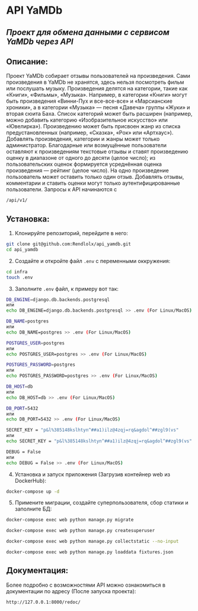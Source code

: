 # API YaMDb
## _Проект для обмена данными с сервисом YaMDb через API_
## Описание:
Проект YaMDb собирает отзывы пользователей на произведения. Сами произведения в YaMDb не хранятся, здесь нельзя посмотреть фильм или послушать музыку.
Произведения делятся на категории, такие как «Книги», «Фильмы», «Музыка». Например, в категории «Книги» могут быть произведения «Винни-Пух и все-все-все» и «Марсианские хроники», а в категории «Музыка» — песня «Давеча» группы «Жуки» и вторая сюита Баха. Список категорий может быть расширен (например, можно добавить категорию «Изобразительное искусство» или «Ювелирка»).
Произведению может быть присвоен жанр из списка предустановленных (например, «Сказка», «Рок» или «Артхаус»).
Добавлять произведения, категории и жанры может только администратор.
Благодарные или возмущённые пользователи оставляют к произведениям текстовые отзывы и ставят произведению оценку в диапазоне от одного до десяти (целое число); из пользовательских оценок формируется усреднённая оценка произведения — рейтинг (целое число). На одно произведение пользователь может оставить только один отзыв.
Добавлять отзывы, комментарии и ставить оценки могут только аутентифицированные пользователи.
Запросы к API начинаются с
```sh
/api/v1/
```
## Установка:
1. Клонируйте репозиторий, перейдите в него:
```sh
git clone git@github.com:Rendlolx/api_yamdb.git
cd api_yamdb
```
2. Создайте и откройте файл ```.env``` с переменными оккружения:
```sh
cd infra
touch .env
```
3. Заполните ```.env``` файл, к примеру вот так:
```sh
DB_ENGINE=django.db.backends.postgresql
или
echo DB_ENGINE=django.db.backends.postgresql >> .env (For Linux/MacOS)

DB_NAME=postgres
или
echo DB_NAME=postgres >> .env (For Linux/MacOS)

POSTGRES_USER=postgres
или
echo POSTGRES_USER=postgres >> .env (For Linux/MacOS)

POSTGRES_PASSWORD=postgres
или
echo POSTGRES_PASSWORD=postgres >> .env (For Linux/MacOS)

DB_HOST=db
или
echo DB_HOST=db >> .env (For Linux/MacOS)

DB_PORT=5432
или
echo DB_PORT=5432 >> .env (For Linux/MacOS)

SECRET_KEY = "p&l%385148kslhtyn^##a1)ilz@4zqj=rq&agdol^##zgl9(vs"
или
echo SECRET_KEY = "p&l%385148kslhtyn^##a1)ilz@4zqj=rq&agdol^##zgl9(vs" >> .env (For Linux/MacOS)

DEBUG = False
или
echo DEBUG = False >> .env (For Linux/MacOS)
```
4. Установка и запуск приложения (Загрузив контейнер web из DockerHub):
```sh
docker-compose up -d
```
5. Примените миграции, создайте суперпользователя, сбор статики и заполните БД:
```sh
docker-compose exec web python manage.py migrate

docker-compose exec web python manage.py createsuperuser

docker-compose exec web python manage.py collectstatic --no-input 

docker-compose exec web python manage.py loaddata fixtures.json
```

## Документация:
Более подробно с возможностями API можно ознакомиться в документации по адресу (После запуска проекта): 
```sh
http://127.0.0.1:8000/redoc/
```
